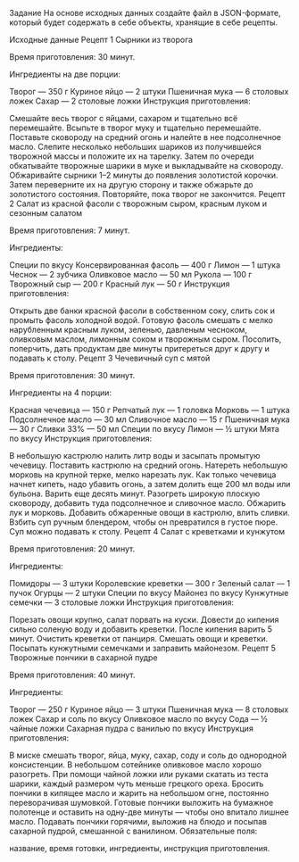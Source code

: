 Задание
На основе исходных данных создайте файл в JSON-формате, который будет содержать в себе объекты, хранящие в себе рецепты.

Исходные данные
Рецепт 1
Сырники из творога

Время приготовления: 30 минут.

Ингредиенты на две порции:

Творог — 350 г
Куриное яйцо — 2 штуки
Пшеничная мука — 6 столовых ложек
Сахар — 2 столовые ложки
Инструкция приготовления:

Смешайте весь творог с яйцами, сахаром и тщательно всё перемешайте.
Всыпьте в творог муку и тщательно перемешайте.
Поставьте сковороду на средний огонь и налейте в нее подсолнечное масло.
Слепите несколько небольших шариков из получившейся творожной массы и положите их на тарелку. Затем по очереди обкатывайте творожные шарики в муке и выкладывайте на сковороду.
Обжаривайте сырники 1–2 минуты до появления золотистой корочки. Затем переверните их на другую сторону и также обжарьте до золотистого состояния.
Повторяйте, пока творог не закончится.
Рецепт 2
Салат из красной фасоли с творожным сыром, красным луком и сезонным салатом

Время приготовления: 7 минут.

Ингредиенты:

Специи по вкусу
Консервированная фасоль — 400 г
Лимон — 1 штука
Чеснок — 2 зубчика
Оливковое масло — 50 мл
Рукола — 100 г
Творожный сыр — 200 г
Красный лук — 50 г
Инструкция приготовления:

Открыть две банки красной фасоли в собственном соку, слить сок и промыть фасоль холодной водой.
Готовую фасоль смешать с мелко нарубленным красным луком, зеленью, давленым чесноком, оливковым маслом, лимонным соком и творожным сыром.
Посолить, поперчить, дать продуктам две минуты притереться друг к другу и подавать к столу.
Рецепт 3
Чечевичный суп с мятой

Время приготовления: 30 минут.

Ингредиенты на 4 порции:

Красная чечевица — 150 г
Репчатый лук — 1 головка
Морковь — 1 штука
Подсолнечное масло — 30 мл
Сливочное масло — 15 г
Пшеничная мука — 30 г
Сливки 33% — 50 мл
Специи по вкусу
Лимон — ½ штуки
Мята по вкусу
Инструкция приготовления:

В небольшую кастрюлю налить литр воды и засыпать промытую чечевицу. Поставить кастрюлю на средний огонь.
Натереть небольшую морковь на крупной терке, мелко нарезать лук. Как только чечевица начнет кипеть, надо убавить огонь, а затем долить еще 200 мл воды или бульона. Варить еще десять минут.
Разогреть широкую плоскую сковороду, добавить туда подсолнечное и сливочное масло. Обжарить лук и морковь.
Добавить обжаренные овощи в кастрюлю, влить сливки. Взбить суп ручным блендером, чтобы он превратился в густое пюре. Суп можно подавать к столу.
Рецепт 4
Салат с креветками и кунжутом

Время приготовления: 20 минут.

Ингредиенты:

Помидоры — 3 штуки
Королевские креветки — 300 г
Зеленый салат — 1 пучок
Огурцы — 2 штуки
Специи по вкусу
Майонез по вкусу
Кунжутные семечки — 3 столовые ложки
Инструкция приготовления:

Порезать овощи крупно, салат порвать на куски.
Довести до кипения сильно соленую воду и добавить креветки. После кипения варить 5 минут.
Очистить креветки от панциря.
Смешать овощи и креветки.
Посыпать кунжутными семечками и заправить майонезом.
Рецепт 5
Творожные пончики в сахарной пудре

Время приготовления: 40 минут.

Ингредиенты:

Творог — 250 г
Куриное яйцо — 3 штуки
Пшеничная мука — 8 столовых ложек
Сахар и соль по вкусу
Оливковое масло по вкусу
Сода — ½ чайные ложки
Сахарная пудра с ванилью по вкусу
Инструкция приготовления:

В миске смешать творог, яйца, муку, сахар, соду и соль до однородной консистенции.
В небольшом сотейнике оливковое масло хорошо разогреть.
При помощи чайной ложки или руками скатать из теста шарики, каждый размером чуть меньше грецкого ореха.
Бросить пончики в кипящее масло и жарить на небольшом огне, постоянно переворачивая шумовкой.
Готовые пончики выложить на бумажное полотенце и оставить на одну-две минуты — чтобы оно впитало лишнее масло. Подавать пончики горячими, выложив на блюдо и посыпав сахарной пудрой, смешанной с ванилином.
Обязательные поля:

название,
время готовки,
ингредиенты,
инструкция приготовления.